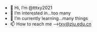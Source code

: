 - 👋 Hi, I’m @tttxy2021
- 👀 I’m interested in...too many
- 🌱 I’m currently learning...many things
- 📫 How to reach me ——>txy@zju.edu.cn

<!---
tttxy2021/tttxy2021 is a ✨ special ✨ repository because its `README.md` (this file) appears on your GitHub profile.
You can click the Preview link to take a look at your changes.
--->
